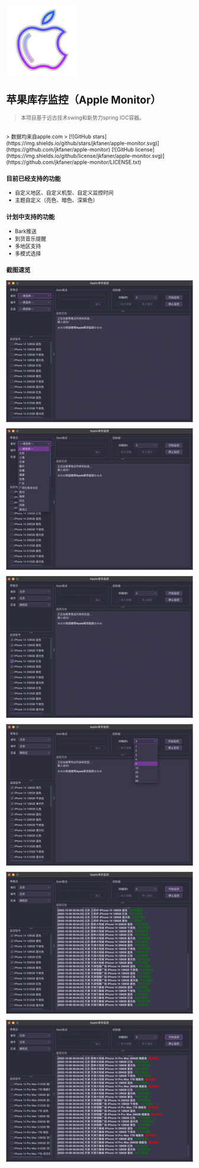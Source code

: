 


<a href="https://github.com/jkfaner/apple-monitor">
 <img alt="apple-monitor-Logo" src="https://github.com/jkfaner/apple-monitor/blob/master/image/icons8-mac-os-96.svg">
</a>

# 苹果库存监控（Apple Monitor）

> 本项目基于远古技术swing和新势力spring IOC容器。
<br>
> 数据均来自apple.com
> 
[![GitHub stars](https://img.shields.io/github/stars/jkfaner/apple-monitor.svg)](https://github.com/jkfaner/apple-monitor)
[![GitHub license](https://img.shields.io/github/license/jkfaner/apple-monitor.svg)](https://github.com/jkfaner/apple-monitor/LICENSE.txt)

### 目前已经支持的功能
+ 自定义地区、自定义机型、自定义监控时间
+ 主题自定义（亮色、暗色、深紫色）

### 计划中支持的功能
+ Bark推送
+ 到货音乐提醒
+ 多地区支持
+ 多模式选择

### 截图速览
<p align="center">
  <a href="https://github.com/jkfaner/apple-monitor/blob/master/image/main-window.png">
   <img alt="apple-monitor" src="https://github.com/jkfaner/apple-monitor/blob/master/image/main-window.png">
  </a>
</p>  
<p align="center">
  <a href="https://github.com/jkfaner/apple-monitor/blob/master/image/select-address.png">
   <img alt="apple-monitor" src="https://github.com/jkfaner/apple-monitor/blob/master/image/select-address.png">
  </a>
</p>  
<p align="center">
  <a href="https://github.com/jkfaner/apple-monitor/blob/master/image/select-model.png">
   <img alt="apple-monitor" src="https://github.com/jkfaner/apple-monitor/blob/master/image/select-model.png">
  </a>
</p>  
<p align="center">
  <a href="https://github.com/jkfaner/apple-monitor/blob/master/image/select-time.png">
   <img alt="apple-monitor" src="https://github.com/jkfaner/apple-monitor/blob/master/image/select-time.png">
  </a>
</p>  
<p align="center">
  <a href="https://github.com/jkfaner/apple-monitor/blob/master/image/start01.png">
   <img alt="apple-monitor" src="https://github.com/jkfaner/apple-monitor/blob/master/image/start01.png">
  </a>
</p>  
<p align="center">
  <a href="https://github.com/jkfaner/apple-monitor/blob/master/image/start02.png">
   <img alt="apple-monitor" src="https://github.com/jkfaner/apple-monitor/blob/master/image/start02.png">
  </a>
</p>  
